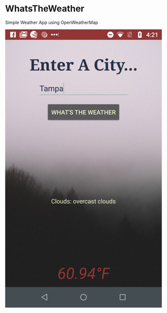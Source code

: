 # WhatsTheWeather
Simple Weather App using OpenWeatherMap

![App picture](/device-2019-01-26-162202.png)
